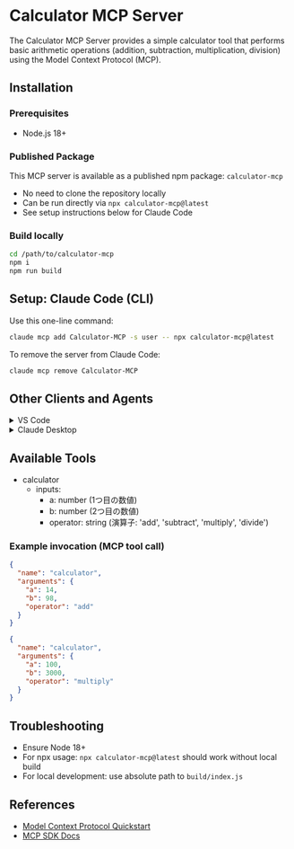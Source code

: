 # Calculator MCP Server

The Calculator MCP Server provides a simple calculator tool that performs basic arithmetic operations (addition, subtraction, multiplication, division) using the Model Context Protocol (MCP).

## Installation

### Prerequisites
- Node.js 18+

### Published Package
This MCP server is available as a published npm package: `calculator-mcp`
- No need to clone the repository locally
- Can be run directly via `npx calculator-mcp@latest`
- See setup instructions below for Claude Code

### Build locally
```bash
cd /path/to/calculator-mcp
npm i
npm run build
```

## Setup: Claude Code (CLI)
Use this one-line command:
```bash
claude mcp add Calculator-MCP -s user -- npx calculator-mcp@latest
```
To remove the server from Claude Code:
```bash
claude mcp remove Calculator-MCP
```

## Other Clients and Agents

<details>
<summary>VS Code</summary>

Add via CLI:
```bash
code --add-mcp '{"name":"Calculator-MCP","command":"npx","args":["calculator-mcp@latest"]}'
```
</details>

<details>
<summary>Claude Desktop</summary>

Follow the MCP install guide:
- Guide: https://modelcontextprotocol.io/quickstart/user
</details>

## Available Tools
- calculator
  - inputs:
    - a: number (1つ目の数値)
    - b: number (2つ目の数値)
    - operator: string (演算子: 'add', 'subtract', 'multiply', 'divide')

### Example invocation (MCP tool call)

```json
{
  "name": "calculator",
  "arguments": {
    "a": 14,
    "b": 98,
    "operator": "add"
  }
}
```

```json
{
  "name": "calculator",
  "arguments": {
    "a": 100,
    "b": 3000,
    "operator": "multiply"
  }
}
```

## Troubleshooting
- Ensure Node 18+
- For npx usage: `npx calculator-mcp@latest` should work without local build
- For local development: use absolute path to `build/index.js`

## References
- [Model Context Protocol Quickstart](https://modelcontextprotocol.io/quickstart/server)
- [MCP SDK Docs](https://modelcontextprotocol.io/docs/sdk)
